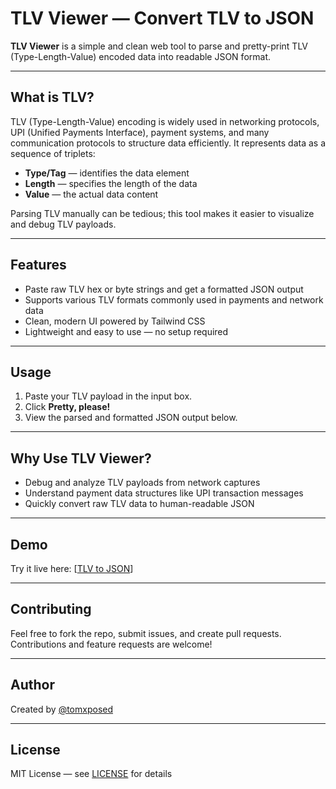 # TLV Viewer — Convert TLV to JSON

**TLV Viewer** is a simple and clean web tool to parse and pretty-print TLV (Type-Length-Value) encoded data into readable JSON format. 

---

## What is TLV?

TLV (Type-Length-Value) encoding is widely used in networking protocols, UPI (Unified Payments Interface), payment systems, and many communication protocols to structure data efficiently. It represents data as a sequence of triplets: 

- **Type/Tag** — identifies the data element  
- **Length** — specifies the length of the data  
- **Value** — the actual data content  

Parsing TLV manually can be tedious; this tool makes it easier to visualize and debug TLV payloads.

---

## Features

- Paste raw TLV hex or byte strings and get a formatted JSON output  
- Supports various TLV formats commonly used in payments and network data  
- Clean, modern UI powered by Tailwind CSS  
- Lightweight and easy to use — no setup required

---

## Usage

1. Paste your TLV payload in the input box.  
2. Click **Pretty, please!**  
3. View the parsed and formatted JSON output below.

---

## Why Use TLV Viewer?

- Debug and analyze TLV payloads from network captures  
- Understand payment data structures like UPI transaction messages  
- Quickly convert raw TLV data to human-readable JSON  

---

## Demo

Try it live here: [[TLV to JSON](https://tomxposed.github.io/tlv-to-json/)]

---

## Contributing

Feel free to fork the repo, submit issues, and create pull requests. Contributions and feature requests are welcome!

---

## Author

Created by [@tomxposed](https://github.com/tomxposed)

---

## License

MIT License — see [LICENSE](LICENSE) for details
